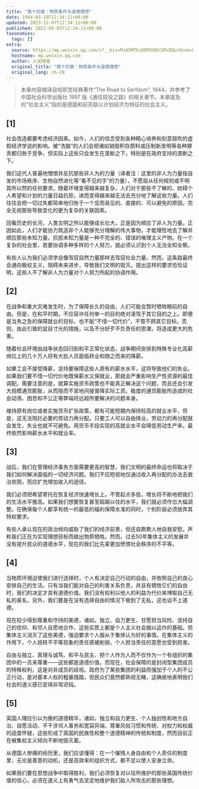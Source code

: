 ```yaml
---
title: "第十四章：物质条件与道德理想"
date: 1944-03-10T12:34:11+08:00
updated: 2023-12-07T12:34:11+08:00
published: 2022-05-03T12:34:11+08:00
taxonomies:
  tags: []
extra:
  source: https://mp.weixin.qq.com/s?__biz=MzA5MTkzODM3OQ%3D%3D&chksm=8b98d94bbcef505d2720d470f9528302baf9fdd1c419923adcd72ef416e3b76e29f1887b0bb0&idx=3&mid=2652418671&scene=21&sn=be843bf07d33800feaf75227afaad2f7&utm_source=pocket_reader
  hostname: mp.weixin.qq.com
  author: 火龙随笔
  original_title: "第十四章：物质条件与道德理想"
  original_lang: zh-CN
---
```


> 本章内容缩译自哈耶克经典著作“The Road to Serfdom”, 1944，并参考了中国社会科学出版社 1997 版《通往奴役之路》的相关章节。本章提及的”社会主义“指的是德国和前苏联以计划经济为特征的社会主义。

## \[1\]

社会改造都要考虑经济因素。如今，人们的信念受到各种精心培养和刻意鼓吹的虚假经济学说的影响。被“洗脑”的人们会把诸如销毁积存原料或压制新发明等各种罪责都归咎于竞争，但实际上这些只会发生在垄断之下，特别是在政府支持的垄断之下。

我们这代人普遍地憎恨并反抗那些非人为的力量（译者注：这里的非人为力量指自发的市场秩序、生物自然进化等“看不见的手”的力量），不愿屈从任何规则或不明其所以然的任何要求。随着环境变得越来越复杂，人们对于那些不了解的、妨碍个人希望和计划的力量日益抗拒，进而变得越来越无法去充分地了解这些力量。人们往往会把一切过失都简单地归咎于一个显而易见的、直接的、可以避免的原因，完全无视那些导致变化的更为复杂的关联因素。

回看历史的长河，人类文明之所以能够成长壮大，正是因为顺应了非人为力量。正因如此，人们才能协力筑造非个人能够充分理解的伟大事物，才能理性地去了解并顺应那些未知力量。抗拒未知力量是一种不完全的、错误的唯理主义产物。在一个复杂的社会里，若要协调多种多样的个人努力，就必须认识到个人无法全知全察。

有些人认为我们必须学会像驾驭自然力量那样去驾驭社会力量。然而，这条路最终会通向极权主义，阻碍未来进步，导致我们文明的毁灭。提出这样的要求恰恰证明，这些人不了解非人为力量对个人努力所起的协调作用。

## \[2\]

在战争和重大灾难发生时，为了保障长久的自由，人们可能会暂时牺牲眼前的自由。但是，在和平时期，不应容许任何单一的目的绝对凌驾于其它目的之上。即便是当务之急的保障就业的目标，也不能“不惜一切代价”，不管不顾其它目标。否则，由此引致的鼠目寸光的措施，以及不分好歹不负责任的思潮，将造成更大的危害。

随着社会环境由战争状态回归到和平正常化状态，战争期间安排到特殊专业化高薪岗位上的几十万人将有大批人员面临转业和随之而来的降薪。

如果工会不接受降薪，坚持要保障这些人原有的薪水水平，这将导致他们的失业。如果我们要不惜一切代价地既保薪水又保就业，那就会严重影响生产性资源的最佳调配。需要注意的是，就算实施货币政策也不能真正解决这个问题，而且还会引发大规模通货膨胀，从而隐而不宣地间接普降实际工资。极度的通货膨胀所造成的社会动荡、困苦和不公正等弊端将远超所要解决的问题本身。

维持原有岗位或者实施货币扩张政策，都有可能短期内保持较高的就业水平，但是，这无法阻拦必要的劳动力再分配。只要工人可以自由择业，劳动力的再分配就会发生，失业也就不可避免。用货币手段实现的高就业水平会降低劳动生产率，最终依然影响薪水水平和就业率。

## \[3\]

战后，我们在管理经济事务方面需要更高的智慧，我们文明的最终命运也将取决于我们如何解决面临的一切经济问题。我们不应短视地仅通过收入再分配的办法去救治贫困，而应扩充增加收入的途径。

我们必须把希望寄托在恢复经济快速增长上。不管起点多低，增长将不断地把我们的生活水平推高。如果我们想要恢复甚至超越以往的水平，我们就必须作岀大幅调整。在确保每个人都享有统一的最低的福利保障水准的同时，个别阶层必须放弃其特权要求。

有些人承认现在的政治倾向威胁了我们的经济前景，但还自欺欺人地自我安慰，声称我们正在为实现理想目标而做出物质牺牲。然而，过去50年集体主义的发展并没有提升民众的道德水平，现在的我们比先辈更加愤恨社会秩序的不平等。

## \[4\]

当物质环境迫使我们进行选择时，个人有决定自己行动的自由，并依照自己的良心安排自己的生活。只有当我们能对自己的利害关系负责，并且有牺牲它们的自由时，我们的决定才具有道德价值。我们没有权利以他人的利益为代价来博取自己无私的美名，另外，我们要是在没有选择自由的情况下做到了无私，这也谈不上道德。

现在较少得到尊重和守持的美德，诸如，独立、自力更生、甘愿担当风险、坚持自己的信仰、和邻人自愿地合作，这些实质上都是个人主义社会据以运作的基础。但集体主义消灭了这些美德，强迫要求个人服从于集体认为好的事情。在集体主义的作用下，个人扭转不平等现象的责任感被削弱，个人担当责任的意愿也受到损害。

自由与独立、真理与诚笃、和平与民主、把个人作为人而不仅作为一个有组织的集团中的一员来尊重——这些都是道德价值。而现在，社会保障的是封闭型集团成员的特殊权利，这是对非成员的歧视。政府为了某些集团的利益而强加于个人的不公正行动，是对基本人权的粗暴践踏，但民众们竟然都熟视无睹，这确凿地表明我们社会的道义感已变得非常迟钝。

## \[5\]

英国人理应引以为傲的道德精华，诸如，独立和自力更生、个人独创性和地方自治、自愿活动、不干涉邻人事务和宽容异端、尊重风俗习惯和传统、对权力和权威的适度怀疑，这些形成了英国的民族性和整个道德精神的传统和制度，然而目前正在被集权主义倾向不断地毁灭着。

从德国人惨痛的经历里，我们应该懂得：在一个摧残人身自由和个人责任的制度里，无论是善意的动机，还是高效率的组织方式，都不足以使人安身立命。

如果我们要在思想战争中取得胜利，我们必须恢复对以往所维护的那些英国传统价值的信心，必须在道义上有勇气去坚定地维护我们敌人所攻击的那些理想。
